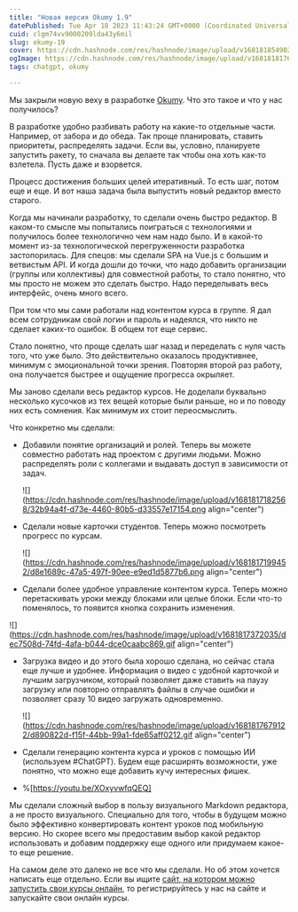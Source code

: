 ```yaml
---
title: "Новая версия Okumy 1.9"
datePublished: Tue Apr 18 2023 11:43:24 GMT+0000 (Coordinated Universal Time)
cuid: clgm74vv9000209lda43y6mil
slug: okumy-19
cover: https://cdn.hashnode.com/res/hashnode/image/upload/v1681818549028/8da563c9-54c8-44c1-bcac-7f026bd95533.png
ogImage: https://cdn.hashnode.com/res/hashnode/image/upload/v1681818176228/f33e2cfd-4631-4b44-82ab-46922fbedd83.png
tags: chatgpt, okumy

---
```


Мы закрыли новую веху в разработке [Okumy](https://www.okumy.com/). Что это такое и что у нас получилось?

В разработке удобно разбивать работу на какие-то отдельные части. Например, от забора и до обеда. Так проще планировать, ставить приоритеты, распределять задачи. Если вы, условно, планируете запустить ракету, то сначала вы делаете так чтобы она хоть как-то взлетела. Пусть даже и взорвется.

Процесс достижения больших целей итеративный. То есть шаг, потом еще и еще. И вот наша задача была выпустить новый редактор вместо старого.

Когда мы начинали разработку, то сделали очень быстро редактор. В каком-то смысле мы попытались поиграться с технологиями и получилось более технологично чем нам надо было. И в какой-то момент из-за технологической перегруженности разработка застопорилась. Для спецов: мы сделали SPA на Vue.js с большим и ветвистым API. И когда дошли до точки, что надо добавить организации (группы или коллективы) для совместной работы, то стало понятно, что мы просто не можем это сделать быстро. Надо переделывать весь интерфейс, очень много всего.

При том что мы сами работали над контентом курса в группе. Я дал всем сотрудникам свой логин и пароль и надеялся, что никто не сделает каких-то ошибок. В общем тот еще сервис.

Стало понятно, что проще сделать шаг назад и переделать с нуля часть того, что уже было. Это действительно оказалось продуктивнее, минимум с эмоциональной точки зрения. Повторяя второй раз работу, она получается быстрее и ощущение прогресса окрыляет.

Мы заново сделали весь редактор курсов. Не доделали буквально несколько кусочков из тех вещей которые были раньше, но и по поводу них есть сомнения. Как минимум их стоит переосмыслить.

Что конкретно мы сделали:

* Добавили понятие организаций и ролей. Теперь вы можете совместно работать над проектом с другими людьми. Можно распределять роли с коллегами и выдавать доступ в зависимости от задач.
    
    ![](https://cdn.hashnode.com/res/hashnode/image/upload/v1681817182568/32b94a4f-d73e-4460-80b5-d33557e17154.png align="center")
    
* Сделали новые карточки студентов. Теперь можно посмотреть прогресс по курсам.
    
    ![](https://cdn.hashnode.com/res/hashnode/image/upload/v1681817199452/d8e1689c-47a5-497f-90ee-e9ed1d5877b6.png align="center")
    
* Сделали более удобное управление контентом курса. Теперь можно перетаскивать уроки между блоками или целые блоки. Если что-то поменялось, то появится кнопка сохранить изменения.
    

![](https://cdn.hashnode.com/res/hashnode/image/upload/v1681817372035/dec7508d-74fd-4afa-b044-dce0caabc869.gif align="center")

* Загрузка видео и до этого была хорошо сделана, но сейчас стала еще лучше и удобнее. Информация о видео с удобной карточкой и лучшим загрузчиком, который позволяет даже ставить на паузу загрузку или повторно отправлять файлы в случае ошибки и позволяет сразу 10 видео загружать одновременно.
    
    ![](https://cdn.hashnode.com/res/hashnode/image/upload/v1681817679122/d890822d-f15f-44bb-99a1-fde65aff0212.gif align="center")
    
* Сделали генерацию контента курса и уроков с помощью ИИ (используем #ChatGPT). Будем еще расширять возможности, уже понятно, что можно еще добавить кучу интересных фишек.
    
* %[https://youtu.be/XOxyvwfqQEQ] 
    

Мы сделали сложный выбор в пользу визуального Markdown редактора, а не просто визуального. Специально для того, чтобы в будущем можно было эффективно конвертировать контент уроков под мобильную версию. Но скорее всего мы предоставим выбор какой редактор использовать и добавим поддержку еще одного или придумаем какое-то еще решение.

На самом деле это далеко не все что мы сделали. Но об этом хочется написать еще отдельно. Если вы ищите [сайт, на котором можно запустить свои курсы онлайн](https://www.okumy.com/), то регистрируйтесь у нас на сайте и запускайте свои онлайн курсы.